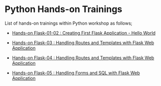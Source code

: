 # Python Hands-on Trainings

List of hands-on trainings within Python workshop as follows;

- [Hands-on Flask-01-02 : Creating First Flask Application - Hello World](./flask-01-02-hello-world-app-Jinja-Template/README.md)


- [Hands-on Flask-03    : Handling Routes and Templates with Flask Web Application](./flask-03-handling-routes-and-if-for/README.md)

- [Hands-on Flask-04    : Handling Routes and Templates with Flask Web Application](./flask-04-handling-forms-POST-GET-Methods/README.md)

- [Hands-on Flask-05    : Handling Forms and SQL with Flask Web Application](./flask-05-Handling-SQL-with-Flask-Web-Application/README.md)



